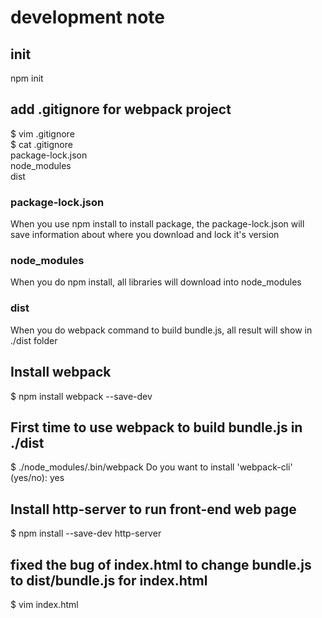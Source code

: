 

# development note
## init
npm init

## add .gitignore for webpack project
$ vim .gitignore  
$ cat .gitignore  
package-lock.json  
node_modules  
dist   

### package-lock.json 
When you use npm install to install package, the package-lock.json will save information about where you download and lock it's version    
### node_modules
When you do npm install, all libraries will download into node_modules   
### dist
When you do webpack command to build bundle.js, all result will show in ./dist folder   

## Install webpack  
$ npm install webpack  --save-dev  

## First time to use webpack to build bundle.js in ./dist
$ ./node_modules/.bin/webpack
Do you want to install 'webpack-cli' (yes/no): yes

## Install http-server to run front-end web page
$ npm install --save-dev http-server  

## fixed the bug of index.html to change bundle.js to dist/bundle.js for index.html
$ vim index.html

